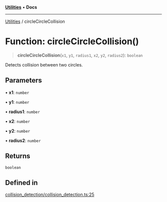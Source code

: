 [**Utilities**](../README.md) • **Docs**

***

[Utilities](../README.md) / circleCircleCollision

# Function: circleCircleCollision()

> **circleCircleCollision**(`x1`, `y1`, `radius1`, `x2`, `y2`, `radius2`): `boolean`

Detects collision between two circles.

## Parameters

• **x1**: `number`

• **y1**: `number`

• **radius1**: `number`

• **x2**: `number`

• **y2**: `number`

• **radius2**: `number`

## Returns

`boolean`

## Defined in

[collision\_detection/collision\_detection.ts:25](https://github.com/noobiept/utilities/blob/1d2cee23362dcff5c0b5fdf27f21e257e8f3dc9e/source/collision_detection/collision_detection.ts#L25)

